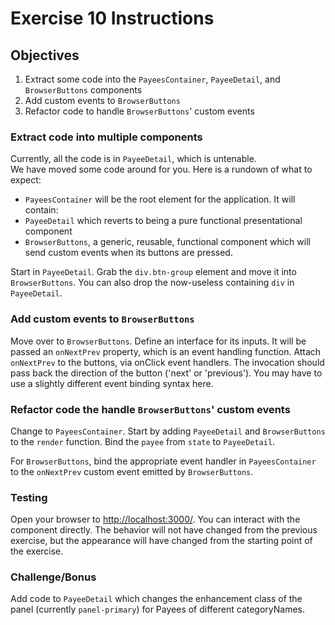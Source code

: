 # Exercise 10 Instructions
## Objectives
1) Extract some code into the `PayeesContainer`, `PayeeDetail`, and `BrowserButtons` components  
2) Add custom events to `BrowserButtons`  
3) Refactor code to handle `BrowserButtons`' custom events  

### Extract code into multiple components
Currently, all the code is in `PayeeDetail`, which is untenable.  
We have moved some code around for you. Here is a rundown of what to expect:
* `PayeesContainer` will be the root element for the application. It will contain:
* `PayeeDetail` which reverts to being a pure functional presentational component
* `BrowserButtons`, a generic, reusable, functional component which will send 
  custom events when its buttons are pressed.
  
Start in `PayeeDetail`. Grab the `div.btn-group` element and move it into 
`BrowserButtons`. You can also drop the now-useless containing `div` in `PayeeDetail`.

### Add custom events to `BrowserButtons`

Move over to `BrowserButtons`. Define an interface for its inputs. It will be passed
an `onNextPrev` property, which is an event handling function. Attach `onNextPrev` 
to the buttons, via onClick event handlers. The invocation should pass
back the direction of the button ('next' or 'previous'). You may have to use a slightly
different event binding syntax here. 

### Refactor code the handle `BrowserButtons`' custom events
Change to `PayeesContainer`. Start by adding `PayeeDetail` and `BrowserButtons`
to the `render` function. Bind the `payee` from `state` to `PayeeDetail`. 

For `BrowserButtons`, bind the appropriate event handler in `PayeesContainer` 
to the `onNextPrev` custom event emitted by `BrowserButtons`.

### Testing
Open your browser to [http://localhost:3000/](http://localhost:3000/). You can 
interact with the component directly. The behavior will not have changed from
the previous exercise, but the appearance will have changed from the starting
point of the exercise. 

### Challenge/Bonus
Add code to `PayeeDetail` which changes the enhancement class of the panel 
(currently `panel-primary`) for Payees of different categoryNames.  